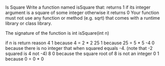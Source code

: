 Is Square
Write a function named isSquare that:
returns 1 if its integer argument is a square of some integer otherwise it returns 0
Your function must not use any function or method (e.g. sqrt) that comes with a runtime library or class library.

The signature of the function is int isSquare(int n)

if n is	return	reason
4	1	because 4 = 2 * 2
25	1	because 25 = 5 * 5
-4	0	because there is no integer that when squared equals -4. (note that -2 squared is 4 not -4)
8	0	because the square root of 8 is not an integer
0	1	because 0 = 0 * 0